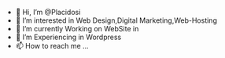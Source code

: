 - 👋 Hi, I’m @Placidosi
- 👀 I’m interested in Web Design,Digital Marketing,Web-Hosting
- 🌱 I’m currently Working on WebSite in 
- 💞️ I’m Experiencing in Wordpress
- 📫 How to reach me ...

<!---
Placidosi/Placidosi is a ✨ special ✨ repository because its `README.md` (this file) appears on your GitHub profile.
You can click the Preview link to take a look at your changes.
--->
